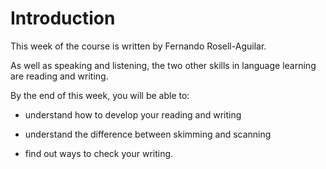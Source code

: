 # Introduction


This week of the course is written by Fernando Rosell-Aguilar.

As well as speaking and listening, the two other skills in language learning are reading and writing.

By the end of this week, you will be able to:

* understand how to develop your reading and writing

* understand the difference between skimming and scanning

* find out ways to check your writing.

